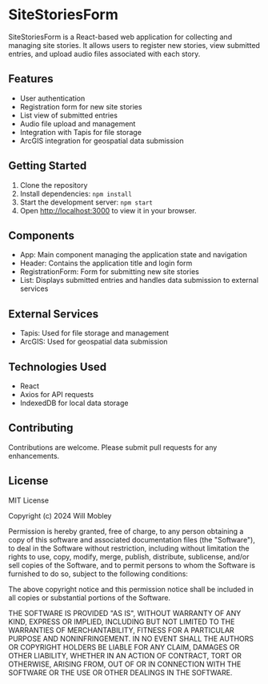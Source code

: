 # SiteStoriesForm

SiteStoriesForm is a React-based web application for collecting and managing site stories. It allows users to register new stories, view submitted entries, and upload audio files associated with each story.

## Features

- User authentication
- Registration form for new site stories
- List view of submitted entries
- Audio file upload and management
- Integration with Tapis for file storage
- ArcGIS integration for geospatial data submission

## Getting Started

1. Clone the repository
2. Install dependencies: `npm install`
3. Start the development server: `npm start`
4. Open [http://localhost:3000](http://localhost:3000) to view it in your browser.


## Components

- App: Main component managing the application state and navigation
- Header: Contains the application title and login form
- RegistrationForm: Form for submitting new site stories
- List: Displays submitted entries and handles data submission to external services

## External Services

- Tapis: Used for file storage and management
- ArcGIS: Used for geospatial data submission

## Technologies Used

- React
- Axios for API requests
- IndexedDB for local data storage

## Contributing

Contributions are welcome. Please submit pull requests for any enhancements.

## License

MIT License

Copyright (c) 2024 Will Mobley

Permission is hereby granted, free of charge, to any person obtaining a copy
of this software and associated documentation files (the "Software"), to deal
in the Software without restriction, including without limitation the rights
to use, copy, modify, merge, publish, distribute, sublicense, and/or sell
copies of the Software, and to permit persons to whom the Software is
furnished to do so, subject to the following conditions:

The above copyright notice and this permission notice shall be included in all
copies or substantial portions of the Software.

THE SOFTWARE IS PROVIDED "AS IS", WITHOUT WARRANTY OF ANY KIND, EXPRESS OR
IMPLIED, INCLUDING BUT NOT LIMITED TO THE WARRANTIES OF MERCHANTABILITY,
FITNESS FOR A PARTICULAR PURPOSE AND NONINFRINGEMENT. IN NO EVENT SHALL THE
AUTHORS OR COPYRIGHT HOLDERS BE LIABLE FOR ANY CLAIM, DAMAGES OR OTHER
LIABILITY, WHETHER IN AN ACTION OF CONTRACT, TORT OR OTHERWISE, ARISING FROM,
OUT OF OR IN CONNECTION WITH THE SOFTWARE OR THE USE OR OTHER DEALINGS IN THE
SOFTWARE.
